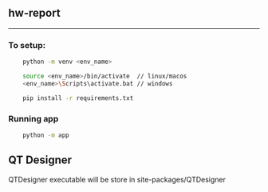 ## hw-report
---
### To setup:
```bash
    python -m venv <env_name>

    source <env_name>/bin/activate  // linux/macos
    <env_name>\Scripts\activate.bat // windows

    pip install -r requirements.txt
```

### Running app

```bash
    python -m app
```

## QT Designer

QTDesigner executable will be store in site-packages/QTDesigner